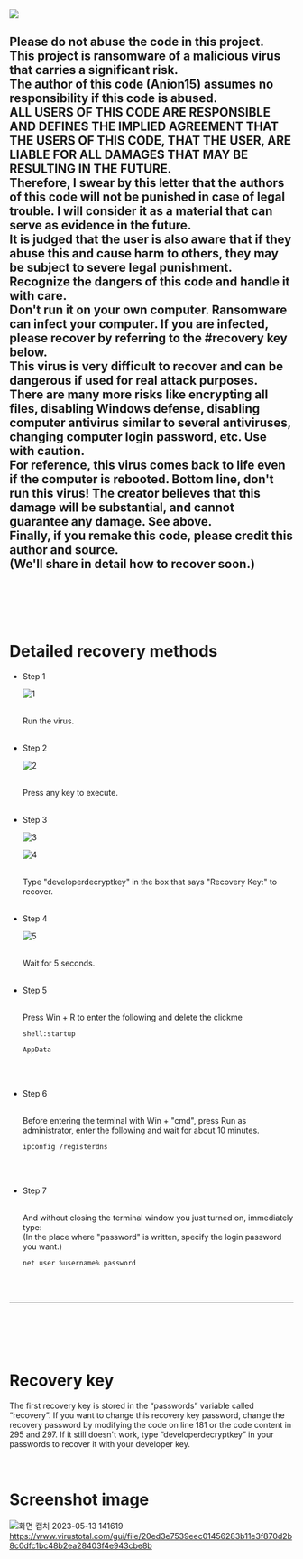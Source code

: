 <img src="https://capsule-render.vercel.app/api?type=waving&color=auto&height=200&section=header&text=Batch_File_Project&fontSize=90" />

Please do not abuse the code in this project. <br>
This project is ransomware of a malicious virus that carries a significant risk. <br>
The author of this code (Anion15) assumes no responsibility if this code is abused. <br>
ALL USERS OF THIS CODE ARE RESPONSIBLE AND DEFINES THE IMPLIED AGREEMENT THAT THE USERS OF THIS CODE, THAT THE USER, ARE LIABLE FOR ALL DAMAGES THAT MAY BE RESULTING IN THE FUTURE. <br>
Therefore, I swear by this letter that the authors of this code will not be punished in case of legal trouble. I will consider it as a material that can serve as evidence in the future. <br>
It is judged that the user is also aware that if they abuse this and cause harm to others, they may be subject to severe legal punishment. <br>
Recognize the dangers of this code and handle it with care. <br>
Don't run it on your own computer. Ransomware can infect your computer. If you are infected, please recover by referring to the #recovery key below. <br>
This virus is very difficult to recover and can be dangerous if used for real attack purposes. <br>
There are many more risks like encrypting all files, disabling Windows defense, disabling computer antivirus similar to several antiviruses, changing computer login password, etc. Use with caution. <br>
For reference, this virus comes back to life even if the computer is rebooted. Bottom line, don't run this virus! The creator believes that this damage will be substantial, and cannot guarantee any damage. See above. <br>
Finally, if you remake this code, please credit this author and source. <br>
(We'll share in detail how to recover soon.)
------------------------------------
<br>
<br>
<br>
<br>

# Detailed recovery methods

* Step 1<br>

  ![1](https://github.com/Anion15/Batch_File_Project/assets/125840838/ddf19670-7690-4bec-8548-12b17932889c)<br>

  <br>
  Run the virus.
  <br>
  <br>

* Step 2<br>

  ![2](https://github.com/Anion15/Batch_File_Project/assets/125840838/7cb6231b-30ce-42fe-951e-555f5dcce8af)<br>

  <br>
  Press any key to execute.
  <br>
  <br>

* Step 3<br>

  ![3](https://github.com/Anion15/Batch_File_Project/assets/125840838/5c2404d0-3f3f-4d05-b56d-e662b51707a6)<br>

  ![4](https://github.com/Anion15/Batch_File_Project/assets/125840838/f015ccce-3b42-4e3b-b788-f06776cf323b)<br>

  <br>
  Type "developerdecryptkey" in the box that says "Recovery Key:" to recover.
  <br>

  <br>

* Step 4

  ![5](https://github.com/Anion15/Batch_File_Project/assets/125840838/087791b9-75ee-433e-80d6-672e5da8f912)
  
  <br>
  Wait for 5 seconds.
  <br>
  <br>

* Step 5

  <br>
  Press Win + R to enter the following and delete the clickme
  <br>
  
  ```
  shell:startup
  ```
  ```
  AppData
  ```
 
  <br>
  <br>

* Step 6
  
  <br>
  Before entering the terminal with Win + "cmd", press Run as administrator, enter the following and wait for about 10 minutes.
  <br>
  
  ```
  ipconfig /registerdns
  ```

  <br>
  <br>

* Step 7
  
  <br>
  And without closing the terminal window you just turned on, immediately type:
  <br>
  (In the place where "password" is written, specify the login password you want.)
  <br>
  
  ```
  net user %username% password
  ```

  <br>
  <br>
------------------------------------
<br>
<br>
<br>
<br>

  



# Recovery key
The first recovery key is stored in the “passwords” variable called “recovery”. If you want to change this recovery key password, change the recovery password by modifying the code on line 181 or the code content in 295 and 297. If it still doesn't work, type “developerdecryptkey” in your passwords to recover it with your developer key.
<br>
<br>
<br>

# Screenshot image
![화면 캡처 2023-05-13 141619](https://github.com/Anion15/Batch_File_Project/assets/125840838/9f33543d-e4b9-4ea9-8ffd-39aad1b347fe)
https://www.virustotal.com/gui/file/20ed3e7539eec01456283b11e3f870d2b8c0dfc1bc48b2ea28403f4e943cbe8b
